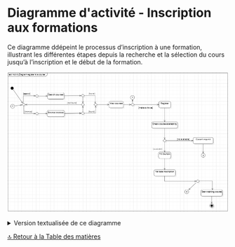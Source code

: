 # Diagramme d'activité - Inscription aux formations

Ce diagramme ddépeint le processus d’inscription à une formation, illustrant les différentes étapes depuis la recherche et la sélection du cours jusqu’à l’inscription et le début de la formation.

![Représentation UML-Diagramme d'activité - gestion des formations](../../Assets/Images/InscriptionCours.png)

<details>
<summary>Version textualisée de ce diagramme</summary>

</details>

[🔝 Retour à la Table des matières](../../../README.md#table-des-matieres)

